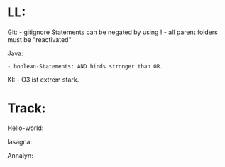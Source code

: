 # LL:

Git:
    - gitignore Statements can be negated by using !
        - all parent folders must be "reactivated"

Java:

    - boolean-Statements: AND binds stronger than OR.

KI:
    - O3 ist extrem stark. 


# Track:
Hello-world:

lasagna:

Annalyn: